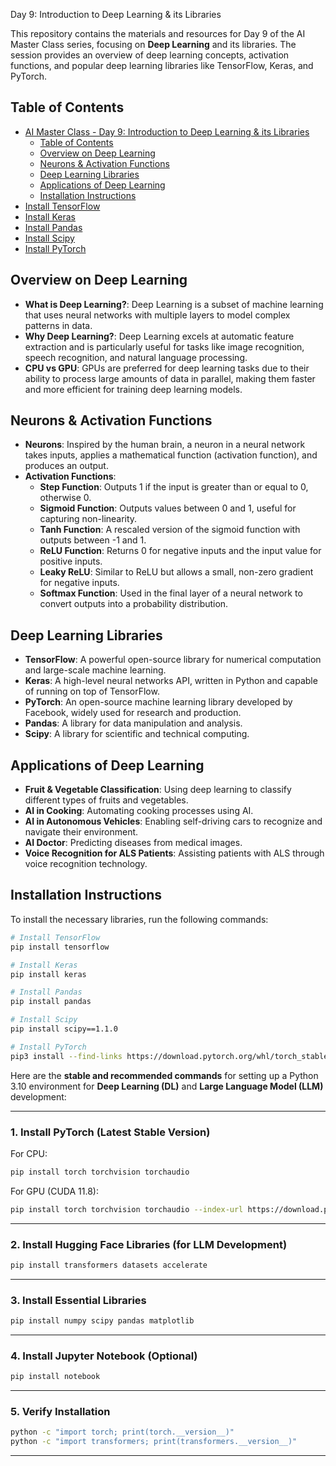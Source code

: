Day 9: Introduction to Deep Learning & its Libraries

This repository contains the materials and resources for Day 9 of the AI Master Class series, focusing on **Deep Learning** and its libraries. The session provides an overview of deep learning concepts, activation functions, and popular deep learning libraries like TensorFlow, Keras, and PyTorch.

## Table of Contents
- [AI Master Class - Day 9: Introduction to Deep Learning \& its Libraries](#ai-master-class---day-9-introduction-to-deep-learning--its-libraries)
  - [Table of Contents](#table-of-contents)
  - [Overview on Deep Learning](#overview-on-deep-learning)
  - [Neurons \& Activation Functions](#neurons--activation-functions)
  - [Deep Learning Libraries](#deep-learning-libraries)
  - [Applications of Deep Learning](#applications-of-deep-learning)
  - [Installation Instructions](#installation-instructions)
- [Install TensorFlow](#install-tensorflow)
- [Install Keras](#install-keras)
- [Install Pandas](#install-pandas)
- [Install Scipy](#install-scipy)
- [Install PyTorch](#install-pytorch)

## Overview on Deep Learning
- **What is Deep Learning?**: Deep Learning is a subset of machine learning that uses neural networks with multiple layers to model complex patterns in data.
- **Why Deep Learning?**: Deep Learning excels at automatic feature extraction and is particularly useful for tasks like image recognition, speech recognition, and natural language processing.
- **CPU vs GPU**: GPUs are preferred for deep learning tasks due to their ability to process large amounts of data in parallel, making them faster and more efficient for training deep learning models.

## Neurons & Activation Functions
- **Neurons**: Inspired by the human brain, a neuron in a neural network takes inputs, applies a mathematical function (activation function), and produces an output.
- **Activation Functions**:
  - **Step Function**: Outputs 1 if the input is greater than or equal to 0, otherwise 0.
  - **Sigmoid Function**: Outputs values between 0 and 1, useful for capturing non-linearity.
  - **Tanh Function**: A rescaled version of the sigmoid function with outputs between -1 and 1.
  - **ReLU Function**: Returns 0 for negative inputs and the input value for positive inputs.
  - **Leaky ReLU**: Similar to ReLU but allows a small, non-zero gradient for negative inputs.
  - **Softmax Function**: Used in the final layer of a neural network to convert outputs into a probability distribution.

## Deep Learning Libraries
- **TensorFlow**: A powerful open-source library for numerical computation and large-scale machine learning.
- **Keras**: A high-level neural networks API, written in Python and capable of running on top of TensorFlow.
- **PyTorch**: An open-source machine learning library developed by Facebook, widely used for research and production.
- **Pandas**: A library for data manipulation and analysis.
- **Scipy**: A library for scientific and technical computing.

## Applications of Deep Learning
- **Fruit & Vegetable Classification**: Using deep learning to classify different types of fruits and vegetables.
- **AI in Cooking**: Automating cooking processes using AI.
- **AI in Autonomous Vehicles**: Enabling self-driving cars to recognize and navigate their environment.
- **AI Doctor**: Predicting diseases from medical images.
- **Voice Recognition for ALS Patients**: Assisting patients with ALS through voice recognition technology.

## Installation Instructions
To install the necessary libraries, run the following commands:

```bash
# Install TensorFlow
pip install tensorflow

# Install Keras
pip install keras

# Install Pandas
pip install pandas

# Install Scipy
pip install scipy==1.1.0

# Install PyTorch
pip3 install --find-links https://download.pytorch.org/whl/torch_stable.html torch==1.3.1 torchvision==0.4.2
```
Here are the **stable and recommended commands** for setting up a Python 3.10 environment for **Deep Learning (DL)** and **Large Language Model (LLM)** development:

---

### **1. Install PyTorch (Latest Stable Version)**
For CPU:
```bash
pip install torch torchvision torchaudio
```

For GPU (CUDA 11.8):
```bash
pip install torch torchvision torchaudio --index-url https://download.pytorch.org/whl/cu118
```

---

### **2. Install Hugging Face Libraries (for LLM Development)**
```bash
pip install transformers datasets accelerate
```

---

### **3. Install Essential Libraries**
```bash
pip install numpy scipy pandas matplotlib
```

---

### **4. Install Jupyter Notebook (Optional)**
```bash
pip install notebook
```

---

### **5. Verify Installation**
```bash
python -c "import torch; print(torch.__version__)"
python -c "import transformers; print(transformers.__version__)"
```

---
